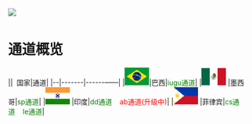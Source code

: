 # <img src="assets/images/logo.png" height=20> 
# 通道概览

||&nbsp;&nbsp;国家|通道|
|--|-------|------——|
|<img src="assets/images/巴西.png">|巴西|<label style="color:green">iugu通道</label>| 
|<img src="assets/images/墨西哥.png">&nbsp;|墨西哥|<label style="color:green">sp通道</label>|
|<img src="assets/images/印度.png">&nbsp;|印度|<label style="color:green">dd通道</label>&nbsp;&nbsp;&nbsp;&nbsp;<label style="color:red">ab通道(升级中)</label>|
|<img src="assets/images/菲律宾.png">&nbsp;|菲律宾|<label style="color:green">cs通道</label>&nbsp;&nbsp;&nbsp;&nbsp;<label style="color:green">le通道</label>|
